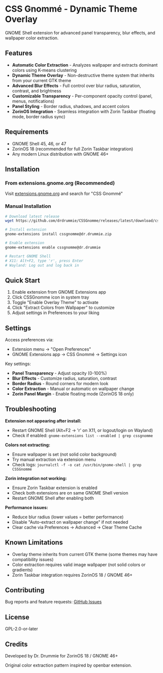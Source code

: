# CSS Gnommé - Dynamic Theme Overlay

GNOME Shell extension for advanced panel transparency, blur effects, and wallpaper color extraction.

## Features

-   **Automatic Color Extraction** - Analyzes wallpaper and extracts dominant colors using K-means clustering
-   **Dynamic Theme Overlay** - Non-destructive theme system that inherits from your current GTK theme
-   **Advanced Blur Effects** - Full control over blur radius, saturation, contrast, and brightness
-   **Customizable Transparency** - Per-component opacity control (panel, menus, notifications)
-   **Panel Styling** - Border radius, shadows, and accent colors
-   **ZorinOS Integration** - Seamless integration with Zorin Taskbar (floating mode, border radius sync)

## Requirements

-   GNOME Shell 45, 46, or 47
-   ZorinOS 18 (recommended for full Zorin Taskbar integration)
-   Any modern Linux distribution with GNOME 46+

## Installation

### From extensions.gnome.org (Recommended)

Visit [extensions.gnome.org](https://extensions.gnome.org/) and search for "CSS Gnommé"

### Manual Installation

```bash
# Download latest release
wget https://github.com/drdrummie/CSSGnomme/releases/latest/download/cssgnomme@dr.drummie.zip

# Install extension
gnome-extensions install cssgnomme@dr.drummie.zip

# Enable extension
gnome-extensions enable cssgnomme@dr.drummie

# Restart GNOME Shell
# X11: Alt+F2, type 'r', press Enter
# Wayland: Log out and log back in
```

## Quick Start

1. Enable extension from GNOME Extensions app
2. Click CSSGnomme icon in system tray
3. Toggle "Enable Overlay Theme" to activate
4. Click "Extract Colors from Wallpaper" to customize
5. Adjust settings in Preferences to your liking

## Settings

Access preferences via:

-   Extension menu → "Open Preferences"
-   GNOME Extensions app → CSS Gnommé → Settings icon

Key settings:

-   **Panel Transparency** - Adjust opacity (0-100%)
-   **Blur Effects** - Customize radius, saturation, contrast
-   **Border Radius** - Round corners for modern look
-   **Color Extraction** - Manual or automatic on wallpaper change
-   **Zorin Panel Margin** - Enable floating mode (ZorinOS 18 only)

## Troubleshooting

**Extension not appearing after install:**

-   Restart GNOME Shell (Alt+F2 → 'r' on X11, or logout/login on Wayland)
-   Check if enabled: `gnome-extensions list --enabled | grep cssgnomme`

**Colors not extracting:**

-   Ensure wallpaper is set (not solid color background)
-   Try manual extraction via extension menu
-   Check logs: `journalctl -f -o cat /usr/bin/gnome-shell | grep CSSGnomme`

**Zorin integration not working:**

-   Ensure Zorin Taskbar extension is enabled
-   Check both extensions are on same GNOME Shell version
-   Restart GNOME Shell after enabling both

**Performance issues:**

-   Reduce blur radius (lower values = better performance)
-   Disable "Auto-extract on wallpaper change" if not needed
-   Clear cache via Preferences → Advanced → Clear Theme Cache

## Known Limitations

-   Overlay theme inherits from current GTK theme (some themes may have compatibility issues)
-   Color extraction requires valid image wallpaper (not solid colors or gradients)
-   Zorin Taskbar integration requires ZorinOS 18 / GNOME 46+

## Contributing

Bug reports and feature requests: [GitHub Issues](https://github.com/drdrummie/CSSGnomme/issues)

## License

GPL-2.0-or-later

## Credits

Developed by Dr. Drummie for ZorinOS 18 / GNOME 46+

Original color extraction pattern inspired by openbar extension.

